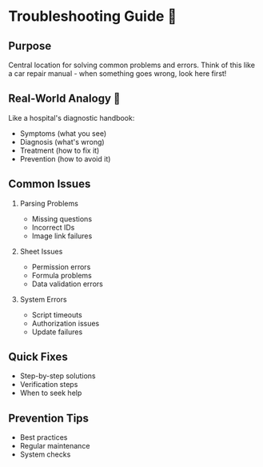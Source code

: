 # Troubleshooting Guide 🔧

## Purpose
Central location for solving common problems and errors.
Think of this like a car repair manual - when something goes wrong, look here first!

## Real-World Analogy 🎯
Like a hospital's diagnostic handbook:
- Symptoms (what you see)
- Diagnosis (what's wrong)
- Treatment (how to fix it)
- Prevention (how to avoid it)

## Common Issues
1. Parsing Problems
   - Missing questions
   - Incorrect IDs
   - Image link failures

2. Sheet Issues
   - Permission errors
   - Formula problems
   - Data validation errors

3. System Errors
   - Script timeouts
   - Authorization issues
   - Update failures

## Quick Fixes
- Step-by-step solutions
- Verification steps
- When to seek help

## Prevention Tips
- Best practices
- Regular maintenance
- System checks
